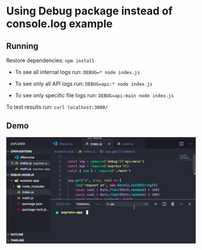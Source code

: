 # Using Debug package instead of console.log example

## Running

Restore dependencies: `npm install`

- To see all internal logs run:
`DEBUG=* node index.js`

- To see only all API logs run:
`DEBUG=api:* node index.js`

- To see only specific file logs run:
`DEBUG=api:main node index.js`

To test results run:
`curl localhost:3000/`

## Demo

![demonstration](./resources/demo.gif)